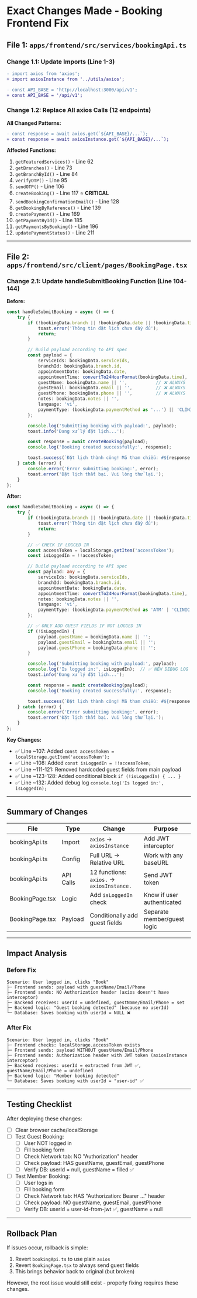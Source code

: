 # Exact Changes Made - Booking Frontend Fix

## File 1: `apps/frontend/src/services/bookingApi.ts`

### Change 1.1: Update Imports (Line 1-3)
```diff
- import axios from 'axios';
+ import axiosInstance from '../utils/axios';

- const API_BASE = 'http://localhost:3000/api/v1';
+ const API_BASE = '/api/v1';
```

### Change 1.2: Replace All axios Calls (12 endpoints)

**All Changed Patterns:**
```diff
- const response = await axios.get(`${API_BASE}/...`);
+ const response = await axiosInstance.get(`${API_BASE}/...`);
```

**Affected Functions:**
1. `getFeaturedServices()` - Line 62
2. `getBranches()` - Line 73
3. `getBranchById()` - Line 84
4. `verifyOTP()` - Line 95
5. `sendOTP()` - Line 106
6. `createBooking()` - Line 117 ⭐ **CRITICAL**
7. `sendBookingConfirmationEmail()` - Line 128
8. `getBookingByReference()` - Line 139
9. `createPayment()` - Line 169
10. `getPaymentById()` - Line 185
11. `getPaymentsByBooking()` - Line 196
12. `updatePaymentStatus()` - Line 211

---

## File 2: `apps/frontend/src/client/pages/BookingPage.tsx`

### Change 2.1: Update handleSubmitBooking Function (Line 104-144)

**Before:**
```typescript
const handleSubmitBooking = async () => {
    try {
        if (!bookingData.branch || !bookingData.date || !bookingData.time || !bookingData.serviceIds) {
            toast.error('Thông tin đặt lịch chưa đầy đủ');
            return;
        }

        // Build payload according to API spec
        const payload = {
            serviceIds: bookingData.serviceIds,
            branchId: bookingData.branch.id,
            appointmentDate: bookingData.date,
            appointmentTime: convertTo24HourFormat(bookingData.time),
            guestName: bookingData.name || '',           // ❌ ALWAYS
            guestEmail: bookingData.email || '',         // ❌ ALWAYS
            guestPhone: bookingData.phone || '',         // ❌ ALWAYS
            notes: bookingData.notes || '',
            language: 'vi',
            paymentType: (bookingData.paymentMethod as '...') || 'CLINIC',
        };

        console.log('Submitting booking with payload:', payload);
        toast.info('Đang xử lý đặt lịch...');

        const response = await createBooking(payload);
        console.log('Booking created successfully:', response);

        toast.success(`Đặt lịch thành công! Mã tham chiếu: #${response.referenceNumber}`);
    } catch (error) {
        console.error('Error submitting booking:', error);
        toast.error('Đặt lịch thất bại. Vui lòng thử lại.');
    }
};
```

**After:**
```typescript
const handleSubmitBooking = async () => {
    try {
        if (!bookingData.branch || !bookingData.date || !bookingData.time || !bookingData.serviceIds) {
            toast.error('Thông tin đặt lịch chưa đầy đủ');
            return;
        }

        // ✅ CHECK IF LOGGED IN
        const accessToken = localStorage.getItem('accessToken');
        const isLoggedIn = !!accessToken;

        // Build payload according to API spec
        const payload: any = {
            serviceIds: bookingData.serviceIds,
            branchId: bookingData.branch.id,
            appointmentDate: bookingData.date,
            appointmentTime: convertTo24HourFormat(bookingData.time),
            notes: bookingData.notes || '',
            language: 'vi',
            paymentType: (bookingData.paymentMethod as 'ATM' | 'CLINIC' | 'WALLET' | 'CASH' | 'BANK_TRANSFER') || 'CLINIC',
        };

        // ✅ ONLY ADD GUEST FIELDS IF NOT LOGGED IN
        if (!isLoggedIn) {
            payload.guestName = bookingData.name || '';
            payload.guestEmail = bookingData.email || '';
            payload.guestPhone = bookingData.phone || '';
        }

        console.log('Submitting booking with payload:', payload);
        console.log('Is logged in:', isLoggedIn);  // ✅ NEW DEBUG LOG
        toast.info('Đang xử lý đặt lịch...');

        const response = await createBooking(payload);
        console.log('Booking created successfully:', response);

        toast.success(`Đặt lịch thành công! Mã tham chiếu: #${response.referenceNumber}`);
    } catch (error) {
        console.error('Error submitting booking:', error);
        toast.error('Đặt lịch thất bại. Vui lòng thử lại.');
    }
};
```

**Key Changes:**
- ✅ Line ~107: Added `const accessToken = localStorage.getItem('accessToken');`
- ✅ Line ~108: Added `const isLoggedIn = !!accessToken;`
- ✅ Line ~111-121: Removed hardcoded guest fields from main payload
- ✅ Line ~123-128: Added conditional block `if (!isLoggedIn) { ... }`
- ✅ Line ~132: Added debug log `console.log('Is logged in:', isLoggedIn);`

---

## Summary of Changes

| File | Type | Change | Purpose |
|------|------|--------|---------|
| bookingApi.ts | Import | `axios` → `axiosInstance` | Add JWT interceptor |
| bookingApi.ts | Config | Full URL → Relative URL | Work with any baseURL |
| bookingApi.ts | API Calls | 12 functions: `axios.` → `axiosInstance.` | Send JWT token |
| BookingPage.tsx | Logic | Add `isLoggedIn` check | Know if user authenticated |
| BookingPage.tsx | Payload | Conditionally add guest fields | Separate member/guest logic |

---

## Impact Analysis

### Before Fix
```
Scenario: User logged in, clicks "Book"
├─ Frontend sends: payload with guestName/Email/Phone
├─ Frontend sends: NO Authorization header (axios doesn't have interceptor)
├─ Backend receives: userId = undefined, guestName/Email/Phone = set
├─ Backend logic: "Guest booking detected" (because no userId)
└─ Database: Saves booking with userId = NULL ❌
```

### After Fix
```
Scenario: User logged in, clicks "Book"
├─ Frontend checks: localStorage.accessToken exists
├─ Frontend sends: payload WITHOUT guestName/Email/Phone
├─ Frontend sends: Authorization header with JWT token (axiosInstance interceptor)
├─ Backend receives: userId = extracted from JWT ✅, guestName/Email/Phone = undefined
├─ Backend logic: "Member booking detected"
└─ Database: Saves booking with userId = "user-id" ✅
```

---

## Testing Checklist

After deploying these changes:

- [ ] Clear browser cache/localStorage
- [ ] Test Guest Booking:
  - [ ] User NOT logged in
  - [ ] Fill booking form
  - [ ] Check Network tab: NO "Authorization" header
  - [ ] Check payload: HAS guestName, guestEmail, guestPhone
  - [ ] Verify DB: userId = null, guestName = filled ✅

- [ ] Test Member Booking:
  - [ ] User logs in
  - [ ] Fill booking form
  - [ ] Check Network tab: HAS "Authorization: Bearer ..." header
  - [ ] Check payload: NO guestName, guestEmail, guestPhone
  - [ ] Verify DB: userId = user-id-from-jwt ✅, guestName = null

---

## Rollback Plan

If issues occur, rollback is simple:

1. Revert `bookingApi.ts` to use plain `axios`
2. Revert `BookingPage.tsx` to always send guest fields
3. This brings behavior back to original (but broken)

However, the root issue would still exist - properly fixing requires these changes.
